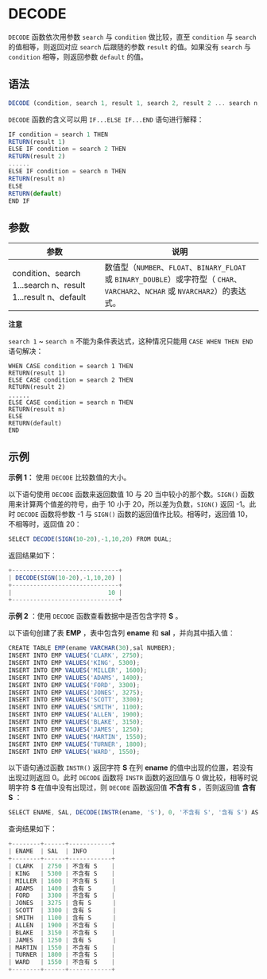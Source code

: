DECODE 
===========================



`DECODE` 函数依次用参数 `search` 与 `condition` 做比较，直至 `condition` 与 `search` 的值相等，则返回对应 `search` 后跟随的参数 `result` 的值。如果没有 `search` 与 `condition` 相等，则返回参数 `default` 的值。

语法 
--------------

```javascript
DECODE (condition, search 1, result 1, search 2, result 2 ... search n, result n, default)
```



`DECODE` 函数的含义可以用 `IF...ELSE IF...END` 语句进行解释：

```javascript
IF condition = search 1 THEN
RETURN(result 1)
ELSE IF condition = search 2 THEN
RETURN(result 2)
......
ELSE IF condition = search n THEN
RETURN(result n)
ELSE
RETURN(default)
END IF
```



参数 
--------------



|                            参数                             |                                                    说明                                                     |
|-----------------------------------------------------------|-----------------------------------------------------------------------------------------------------------|
| condition、search 1...search n、result 1...result n、default | 数值型（`NUMBER`、`FLOAT`、`BINARY_FLOAT` 或 `BINARY_DOUBLE`）或字符型（ `CHAR`、`VARCHAR2`、`NCHAR` 或 `NVARCHAR2`）的表达式。 |


**注意**



`search 1` \~ `search n` 不能为条件表达式，这种情况只能用 `CASE WHEN THEN END` 语句解决：

```unknow
WHEN CASE condition = search 1 THEN
RETURN(result 1)
ELSE CASE condition = search 2 THEN
RETURN(result 2)
......　　
ELSE CASE condition = search n THEN
RETURN(result n)
ELSE
RETURN(default)
END
```



示例 
--------------

**示例 1：** 使用 `DECODE` 比较数值的大小。

以下语句使用 `DECODE` 函数来返回数值 10 与 20 当中较小的那个数。`SIGN()` 函数用来计算两个值差的符号，由于 10 小于 20，所以差为负数，`SIGN()` 返回 -1。此时 `DECODE` 函数将参数 -1 与 `SIGN()` 函数的返回值作比较。相等时，返回值 10，不相等时，返回值 20：

```javascript
SELECT DECODE(SIGN(10-20),-1,10,20) FROM DUAL;
```



返回结果如下：

```javascript
+------------------------------+
| DECODE(SIGN(10-20),-1,10,20) |
+------------------------------+
|                           10 |
+------------------------------+
```



**示例 2** ：使用 `DECODE` 函数查看数据中是否包含字符 **S** 。

以下语句创建了表 **EMP** ，表中包含列 **ename** 和 **sal** ，并向其中插入值：

```javascript
CREATE TABLE EMP(ename VARCHAR(30),sal NUMBER);
INSERT INTO EMP VALUES('CLARK', 2750);       
INSERT INTO EMP VALUES('KING', 5300);       
INSERT INTO EMP VALUES('MILLER', 1600);        
INSERT INTO EMP VALUES('ADAMS', 1400);       
INSERT INTO EMP VALUES('FORD', 3300);      
INSERT INTO EMP VALUES('JONES', 3275);      
INSERT INTO EMP VALUES('SCOTT', 3300);    
INSERT INTO EMP VALUES('SMITH', 1100);   
INSERT INTO EMP VALUES('ALLEN', 1900); 
INSERT INTO EMP VALUES('BLAKE', 3150); 
INSERT INTO EMP VALUES('JAMES', 1250);  
INSERT INTO EMP VALUES('MARTIN', 1550);
INSERT INTO EMP VALUES('TURNER', 1800);
INSERT INTO EMP VALUES('WARD', 1550);
```



以下语句通过函数 `INSTR()` 返回字符 **S** 在列 **ename** 的值中出现的位置，若没有出现过则返回 0。此时 `DECODE` 函数将 `INSTR` 函数的返回值与 0 做比较，相等时说明字符 **S** 在值中没有出现过，则 `DECODE` 函数返回值 **不含有 S** ，否则返回值 **含有 S** ：

```javascript
SELECT ENAME, SAL, DECODE(INSTR(ename, 'S'), 0, '不含有 S', '含有 S') AS INFO FROM EMP;
```



查询结果如下：

```javascript
+--------+------+------------+
| ENAME  | SAL  | INFO       |
+--------+------+------------+
| CLARK  | 2750 | 不含有 S    |
| KING   | 5300 | 不含有 S    |
| MILLER | 1600 | 不含有 S    |
| ADAMS  | 1400 | 含有 S      |
| FORD   | 3300 | 不含有 S    |
| JONES  | 3275 | 含有 S      |
| SCOTT  | 3300 | 含有 S      |
| SMITH  | 1100 | 含有 S      |
| ALLEN  | 1900 | 不含有 S    |
| BLAKE  | 3150 | 不含有 S    |
| JAMES  | 1250 | 含有 S      |
| MARTIN | 1550 | 不含有 S    |
| TURNER | 1800 | 不含有 S    |
| WARD   | 1550 | 不含有 S    |
+--------+------+------------+
```


